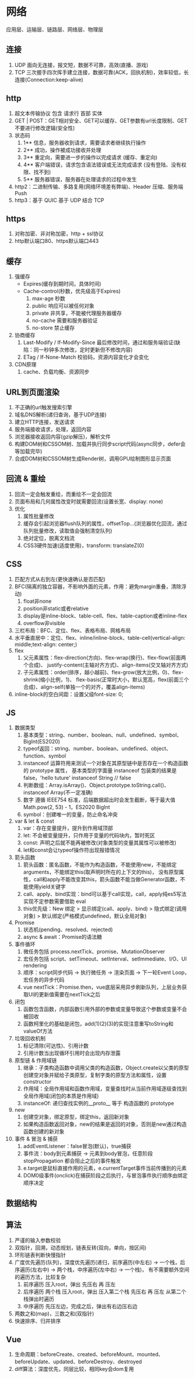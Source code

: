 # 网络

应用层、运输层、链路层、网络层、物理层

## 连接

1. UDP 面向无连接，报文短，数据不可靠，高效(直播、游戏)
2. TCP 三次握手四次挥手建立连接，数据可靠(ACK，回执机制)，效率较低，长连接(Connection:keep-alive)

## http

1. 超文本传输协议 包含 请求行 首部 实体
2. GET | POST：GET相对安全、GET可以缓存、GET参数有url长度限制、GET不要进行修改逻辑(安全性)
3. 状态码
    1. 1**	信息，服务器收到请求，需要请求者继续执行操作
    2. 2**	成功，操作被成功接收并处理
    3. 3**	重定向，需要进一步的操作以完成请求 (缓存、重定向)
    4. 4**	客户端错误，请求包含语法错误或无法完成请求 (没有登陆、没有权限、找不到)
    5. 5**	服务器错误，服务器在处理请求的过程中发生
4. http2：二进制传输、多路复用(网络环境差有弊端)、Header 压缩、服务端 Push
5. http3：基于 QUIC 基于 UDP 结合 TCP

## https

1. 对称加密、非对称加密，http + ssl协议
2. http默认端口80、https默认端口443

## 缓存

1. 强缓存
    * Expires(缓存到期时间，具体时间)
    * Cache-control(秒数，优先级高于Expires)
        1. max-age 秒数
        2. public 响应可以被任何对象
        3. private 非共享，不能被代理服务器缓存
        4. no-cache 需要和服务器验证
        5. no-store 禁止缓存
2. 协商缓存
    1. Last-Modify / If-Modify-Since 最后修改时间，通过和服务端验证(缺陷：同一秒钟多次修改，定时更新但不修改内容)
    2. ETag / If-None-Match 校验码，资源内容变化才会变化
3. CDN原理
    1. cache、负载均衡、资源同步

## URL到页面渲染

1. 不正确的url触发搜索引擎
2. 域名DNS解析(递归查询，基于UDP连接)
3. 建立HTTP连接，发送请求
4. 服务端接收请求，处理，返回内容
5. 浏览器接收返回内容(gzip解压)，解析文件
6. 构建DOM树和CSSOM树、加载并执行同步script代码(async同步，defer会等加载完毕)
7. 合成DOM树和CSSOM树生成Render树，调用GPU绘制图形显示页面

## 回流 & 重绘

1. 回流一定会触发重绘，而重绘不一定会回流
2. 页面布局和几何属性改变时就需要回流(设置长宽、display: none)
3. 优化
    1. 属性批量修改
    2. 缓存会引起浏览器flush队列的属性，offsetTop...(浏览器优化回流，通过队列批量修改，读取值会强制清空队列)
    3. 绝对定位，脱离文档流
    4. CSS3硬件加速(适度使用)，transform: translateZ(0)

## CSS

1. 匹配方式从右到左(更快速确认是否匹配)
2. BFC(隔离的独立容器，不影响外面的元素，作用：避免margin重叠，清除浮动)
    1. float非none
    2. position非static或者relative
    3. display是inline-block、table-cell、flex、table-caption或者inline-flex
    4. overflow非visible
3. 三栏布局：BFC、定位、flex、表格布局、网格布局
4. 水平垂直居中：定位、flex、inline/inline-block、table-cell(vertical-align: middle;text-align: center;)
5. flex
    1. 父元素属性：flex-direction(方向)、flex-wrap(换行)、flex-flow(前面两个合成)、
                    justify-content(主轴对齐方式)、align-items(交叉轴对齐方式)
    2. 子元素属性：order(排序，越小越前)、flex-grow(放大比例，0)、flex-shrink(缩小比例，1)、
                    flex-basis(正常时大小，默认宽高，flex(前面三个合成)、align-self(单独一个的对齐，覆盖align-items)
6. inline-block的空白间距：设置父级font-size: 0;

## JS

1. 数据类型
    1. 基本类型：string、number、boolean、null、undefined、symbol、BigInt(ES2020)
    2. typeof返回：string、number、boolean、undefined、object、function、symbol
    3. instanceof 运算符用来测试一个对象在其原型链中是否存在一个构造函数的 prototype 属性，
        基本类型的字面量 instanceof 包装类的结果是false，'hello tuture' instanceof String // false
    4. 判断数组：Array.isArray()、Object.prototype.toString.call()、instanceof Array(不一定准确)
    5. 数字 遵循 IEEE754 标准，后端数据超出时会发生截断，等于最大值 Math.pow(2, 53) - 1，ES2020 BigInt
    6. symbol：创建唯一的变量，防止命名冲突
2. var & let & const
    1. var：存在变量提升，提升到作用域顶部
    2. let: 不会被变量提升，只作用于变量的代码块内，暂时死区
    3. const: 声明之后就不能再被修改(对象类型的变量其属性可以被修改)
    4. let和const会让typeof操作符出现报错情况
3. 箭头函数
    1. 箭头函数：匿名函数，不能作为构造函数，不能使用new，不能绑定arguments，不能绑定this(取声明时所在的上下文的this)，
                没有原型属性，call和apply不能改变其this，箭头函数不能当做Generator函数，不能使用yield关键字
    2. call、apply、bind实现：bind可以基于call实现，call，apply纯es5写法实现不定参数需要借助 eval
    3. this优先级：New 绑定 > 显示绑定(call、apply、bind) > 隐式绑定(调用对象) > 默认绑定(严格模式undefined，默认全局对象)
4. Promise
    1. 状态机(pending、resolved、rejected)
    2. async & await：Promise的语法糖
5. 事件循环
    1. 微任务包括 process.nextTick、promise、MutationObserver
    2. 宏任务包括 script、setTimeout、setInterval、setImmediate、I/O、UI rendering
    3. 顺序：script同步代码 -> 执行微任务 -> 渲染页面 -> 下一轮Event Loop，宏任务的异步代码
    4. vue nextTick：Promise.then，vue底层采用异步刷新队列，上层业务获取UI的更新值需要在nextTick之后
6. 闭包
    1. 函数包含函数，内部函数引用外部的参数或变量导致这个参数或变量不会被回收
    2. 函数柯里化的基础是闭包，add(1)(2)(3)的实现注意重写toString和valueOf方法
7. 垃圾回收机制
    1. 标记清除(可达性)、引用计数
    2. 引用计数当出现循环引用时会出现内存泄露
8. 原型链 & 作用域链
    1. 继承：子类构造函数中调用父类的构造函数，Object.create以父类的原型创建空对象并赋给子类原型，复制字类的原型方法和属性，设置constructor
    2. 作用域：全局作用域和函数作用域，变量查找时从当前作用域逐级查找到全局作用域(闭包的本质是作用域)
    3. instanceOf: 递归查找实例的__proto__ 等于 构造函数的 prototype
9. new
    1. 创建空对象，绑定原型，绑定this，返回新对象
    2. 如果构造函数返回对象，new的结果是返回的对象，否则是new通过构造函数创建的新对象
10. 事件 & 冒泡 & 捕获
    1. addEventListener：false冒泡(默认)，true捕获
    2. 事件流：body到元素捕获 -> 元素到body冒泡，任意阶段 stopPropagation 都会阻止之后的事件触发
    3. e.target是鼠标直接作用的元素，e.currentTarget事件当前传播到的元素
    4. DOM0级事件(onclick)在捕获阶段之后执行，与冒泡事件执行顺序由绑定顺序决定
    
## 数据结构


## 算法

1. 严谨的输入参数校验
2. 双指针，回溯，动态规划，链表反转(双向，单向，按区间)
3. 环形链表判断快慢指针
4. 广度优先遍历(队列)，深度优先遍历(递归，前序遍历(中左右) -> 一个栈，后序遍历(左右中) -> 两个栈，中序遍历(左中右) -> 一个栈)，
    有不需要额外空间的遍历方法，比较复杂
    1. 前序遍历 压入root，弹出 先压右 再 压左
    2. 后序遍历 两个栈 压入root，弹出 压入第二个栈 先压右 再 压左 从第二个栈弹出时遍历
    3. 中序遍历 先压左边，完成之后，弹出有右边压右边
5. 两数之和(map)，三数之和(双指针)
6. 快速排序、归并排序

## Vue

1. 生命周期：beforeCreate、created、beforeMount、mounted、beforeUpdate、updated、beforeDestroy、destroyed
2. diff算法：深度优先，同层比较，相同key会dom复用

